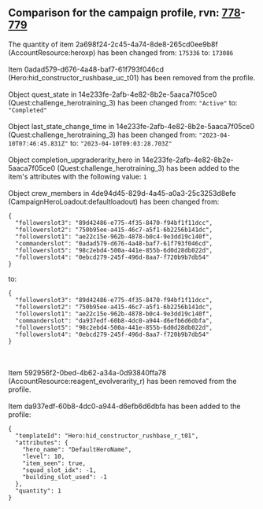 ## Comparison for the campaign profile, rvn: [778](https://github.com/PRO100KatYT/FortniteProfileRevisions/tree/main/profiles/campaign/778%20campaign.json)-[779](https://github.com/PRO100KatYT/FortniteProfileRevisions/tree/main/profiles/campaign/779%20campaign.json)

The quantity of item 2a698f24-2c45-4a74-8de8-265cd0ee9b8f (AccountResource:heroxp) has been changed from: `175336` to: `173086`
<br><br>
Item 0adad579-d676-4a48-baf7-61f793f046cd (Hero:hid_constructor_rushbase_uc_t01) has been removed from the profile.
<br><br>
Object quest_state in 14e233fe-2afb-4e82-8b2e-5aaca7f05ce0 (Quest:challenge_herotraining_3) has been changed from: `"Active"` to: `"Completed"`
<br><br>
Object last_state_change_time in 14e233fe-2afb-4e82-8b2e-5aaca7f05ce0 (Quest:challenge_herotraining_3) has been changed from: `"2023-04-10T07:46:45.831Z"` to: `"2023-04-10T09:03:28.703Z"`
<br><br>
Object completion_upgraderarity_hero in 14e233fe-2afb-4e82-8b2e-5aaca7f05ce0 (Quest:challenge_herotraining_3) has been added to the item's attributes with the following value: `1`
<br><br>
Object crew_members in 4de94d45-829d-4a45-a0a3-25c3253d8efe (CampaignHeroLoadout:defaultloadout) has been changed from:

```
{
  "followerslot3": "89d42486-e775-4f35-8470-f94bf1f11dcc",
  "followerslot2": "750b95ee-a415-46c7-a5f1-6b2256b141dc",
  "followerslot1": "ae22c15e-962b-4878-b0c4-9e3dd19c140f",
  "commanderslot": "0adad579-d676-4a48-baf7-61f793f046cd",
  "followerslot5": "98c2ebd4-500a-441e-855b-6d0d28db022d",
  "followerslot4": "0ebcd279-245f-496d-8aa7-f720b9b7db54"
}
```

to:

```
{
  "followerslot3": "89d42486-e775-4f35-8470-f94bf1f11dcc",
  "followerslot2": "750b95ee-a415-46c7-a5f1-6b2256b141dc",
  "followerslot1": "ae22c15e-962b-4878-b0c4-9e3dd19c140f",
  "commanderslot": "da937edf-60b8-4dc0-a944-d6efb6d6dbfa",
  "followerslot5": "98c2ebd4-500a-441e-855b-6d0d28db022d",
  "followerslot4": "0ebcd279-245f-496d-8aa7-f720b9b7db54"
}
```

<br><br>
Item 592956f2-0bed-4b62-a34a-0d93840ffa78 (AccountResource:reagent_evolverarity_r) has been removed from the profile.
<br><br>
Item da937edf-60b8-4dc0-a944-d6efb6d6dbfa has been added to the profile:

```
{
  "templateId": "Hero:hid_constructor_rushbase_r_t01",
  "attributes": {
    "hero_name": "DefaultHeroName",
    "level": 10,
    "item_seen": true,
    "squad_slot_idx": -1,
    "building_slot_used": -1
  },
  "quantity": 1
}
```

<br><br>
